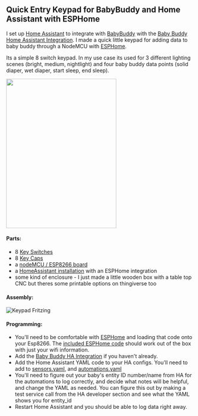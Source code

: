## Quick Entry Keypad for BabyBuddy and Home Assistant with ESPHome ##
 
I set up [Home Assistant](https://www.home-assistant.io/) to integrate with [BabyBuddy](https://github.com/babybuddy/babybuddy) with the [Baby Buddy Home Assistant Integration](https://github.com/jcgoette/baby_buddy_homeassistant). I made a quick little keypad for adding data to baby buddy through a NodeMCU with [ESPHome](https://esphome.io/).

Its a simple 8 switch keypad. In my use case its used for 3 different lighting scenes (bright, medium, nightlight) and four baby buddy data points (solid diaper, wet diaper, start sleep, end sleep).

<img src="https://github.com/sfgabe/OITProjects/blob/master/Baby_Buddy_Keypad/20211027_003419.jpg" data-canonical-src="https://github.com/sfgabe/OITProjects/blob/master/Baby_Buddy_Keypad/20211027_003419.jpg" width="296" height="401" /> 

#### Parts: ####
- 8 [Key Switches](https://amzn.to/3i8RcX6)
- 8 [Key Caps](https://amzn.to/3KHNKyS)
- a [nodeMCU / ESP8266 board](https://amzn.to/2JWhQF0)
- a [HomeAssistant installation](https://www.home-assistant.io/) with an ESPHome integration
- some kind of enclosure - I just made a little wooden box with a table top CNC but theres some printable options on thingiverse too
 
#### Assembly: ####

![Keypad Fritzing](https://github.com/sfgabe/OITProjects/blob/master/Baby_Buddy_Keypad/keypad-esphome.png)

#### Programming: ####
- You'll need to be comfortable with [ESPHome](https://esphome.io/) and loading that code onto your Esp8266. The [included ESPHome code](https://github.com/sfgabe/OITProjects/blob/master/Baby_Buddy_Keypad/esphome_bottlescale.yaml) should work out of the box with just your wifi information. 
- Add the [Baby Buddy HA Integration](https://github.com/jcgoette/baby_buddy_homeassistant) if you haven't already. 
- Add the Home Assistant YAML code to your HA configs. You'll need to add to [sensors.yaml](https://github.com/sfgabe/OITProjects/blob/master/Baby_Buddy_Keypad/sensors.yaml), and [automations.yaml](https://github.com/sfgabe/OITProjects/blob/master/Baby_Buddy_Keypad/automations.yaml)
- You'll need to figure out your baby's entity ID number/name from HA for the automations to log correctly, and decide what notes will be helpful, and change the YAML as needed. You can figure this out by making a test service call from the HA developer section and see what the YAML shows you for entity_id
- Restart Home Assistant and you should be able to log data right away. 
